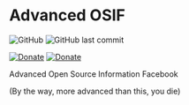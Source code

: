 # Advanced OSIF

![GitHub](https://img.shields.io/github/license/0v3rl0w/Advanced-OSIF.svg) ![GitHub last commit](https://img.shields.io/github/last-commit/0v3rl0w/Advanced-OSIF.svg)

[![Donate][link-icon-coffee]][link-coffee] [![Donate][link-icon-computer]][link-computer]


[link-icon-coffee]: https://img.shields.io/badge/%E2%98%95-buy%20me%20a%20coffee-aa0000.svg
[link-coffee]: https://www.paypal.me/0v3rl0w/5eur
[link-icon-computer]: https://img.shields.io/badge/%F0%9F%92%BB-Buy%20me%20a%20new%20laptop-aa0000.svg
[link-computer]: https://www.paypal.me/0v3rl0w/2000eur
Advanced Open Source Information Facebook

(By the way, more advanced than this, you die)
